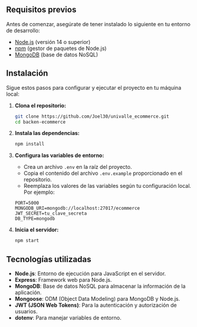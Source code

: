 ## Requisitos previos

Antes de comenzar, asegúrate de tener instalado lo siguiente en tu entorno de desarrollo:

- [Node.js](https://nodejs.org/) (versión 14 o superior)
- [npm](https://www.npmjs.com/) (gestor de paquetes de Node.js)
- [MongoDB](https://www.mongodb.com/) (base de datos NoSQL)

## Instalación

Sigue estos pasos para configurar y ejecutar el proyecto en tu máquina local:

1. **Clona el repositorio:**

    ```bash
    git clone https://github.com/Joel30/univalle_ecommerce.git
    cd backen-ecommerce
    ```

2. **Instala las dependencias:**

    ```bash
    npm install
    ```

3. **Configura las variables de entorno:**

    - Crea un archivo `.env` en la raíz del proyecto.
    - Copia el contenido del archivo `.env.example` proporcionado en el repositorio.
    - Reemplaza los valores de las variables según tu configuración local. Por ejemplo:

    ```env
    PORT=5000
    MONGODB_URI=mongodb://localhost:27017/ecommerce
    JWT_SECRET=tu_clave_secreta
    DB_TYPE=mongodb
    ```

4. **Inicia el servidor:**

    ```bash
    npm start
    ```

## Tecnologías utilizadas

- **Node.js**: Entorno de ejecución para JavaScript en el servidor.
- **Express**: Framework web para Node.js.
- **MongoDB**: Base de datos NoSQL para almacenar la información de la aplicación.
- **Mongoose**: ODM (Object Data Modeling) para MongoDB y Node.js.
- **JWT (JSON Web Tokens)**: Para la autenticación y autorización de usuarios.
- **dotenv**: Para manejar variables de entorno.
